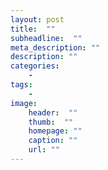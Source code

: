 ```yaml
---
layout: post
title:  ""
subheadline:  ""
meta_description: ""
description: ""
categories:
    - 
tags:
    - 
image:
    header:  ""
    thumb:  ""
    homepage: ""
    caption: ""
    url: ""
---
```





 [1]: #
 [2]: #
 [3]: #
 [4]: #
 [5]: #
 [6]: #
 [7]: #
 [8]: #
 [9]: #
 [10]: #